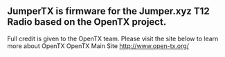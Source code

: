 ## JumperTX is firmware for the Jumper.xyz T12 Radio based on the OpenTX project.

Full credit is given to the OpenTX team. Please visit the site below to learn more about OpenTX
OpenTX Main Site http://www.open-tx.org/
